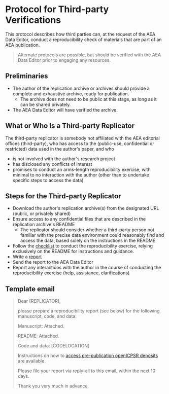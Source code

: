 # Protocol for Third-party Verifications

This protocol describes how third parties can, at the request of the AEA Data Editor, conduct a reproducibility check of materials that are part of an AEA publication. 

> Alternate protocols are possible, but should be verified with the AEA Data Editor prior to engaging any resources. 

## Preliminaries

- The author of the replication archive or archives should provide a complete and exhaustive archive, ready for publication.
  - The archive does not need to be public at this stage, as long as it can be shared privately.
- The AEA Data Editor will have verified the archive.

## What or Who Is a Third-party Replicator

The third-party replicator is somebody not affiliated with the AEA editorial offices (third-party), who has access to the (public-use, confidential or restricted) data used in the author's paper, and who 

- is not involved with the author's research project
- has disclosed any conflicts of interest
- promises to conduct an arms-length reproducibility exercise, with minimal to no interaction with the author (other than to undertake specific steps to access the data)

## Steps for the Third-party Replicator

- Download the author's replication archive(s) from the designated URL (public, or privately shared)
- Ensure access to any confidential files that are described in the replication archive's README
  - The replicator should consider whether a third-party person not familiar with the precise data environment could reasonably find and access the data, based solely on the instructions in the README
- Follow the [checklist](https://social-science-data-editors.github.io/guidance/Verification_guidance.html) to conduct the reproducibility exercise, relying exclusively on the README for instructions and guidance.
- Write a [report](https://github.com/AEADataEditor/replication-template/blob/master/REPLICATION.md)
- Send the report to the AEA Data Editor
- Report any interactions with the author in the course of conducting the reproducibility exercise (help, assistance, clarifications)

## Template email 
> Dear [REPLICATOR],
> 
> please prepare a reproducibility report (see below) for the following manuscript, code, and data:
> 
> Manuscript: Attached.
> 
> README: Attached.
> 
> Code and data: [CODELOCATION]
>
> Instructions on how to [access pre-publication openICPSR deposits](https://github.com/labordynamicsinstitute/replicability-training/blob/master/openICPSR_training.md) are available.
>
> Please file your report via reply-all to this email, within the next 10 days.
> 
> Thank you very much in advance.